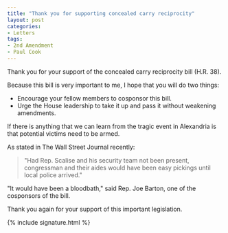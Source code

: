 ```yaml
---
title: "Thank you for supporting concealed carry reciprocity"
layout: post
categories:
- Letters
tags:
- 2nd Amendment
- Paul Cook
---
```


Thank you for your support of the concealed carry reciprocity bill (H.R. 38).

Because this bill is very important to me, I hope that you will do two things:

- Encourage your fellow members to cosponsor this bill.
- Urge the House leadership to take it up and pass it without weakening amendments.

If there is anything that we can learn from the tragic event in Alexandria is that potential victims need to be armed.

As stated in The Wall Street Journal recently:

> "Had Rep. Scalise and his security team not been present, congressman and their aides would have been easy pickings until local police arrived."

"It would have been a bloodbath," said Rep. Joe Barton, one of the cosponsors of the bill.

Thank you again for your support of this important legislation.

{% include signature.html %}
